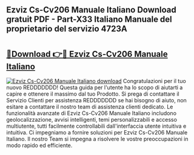 ## Ezviz Cs-Cv206 Manuale Italiano Download gratuit PDF - Part-X33 Italiano Manuale del proprietario del servizio 4723A

# <h2><a href="http://dfdvxa3.blite.top/?on=Ezviz+Cs-Cv206+Manuale+Italiano">🔗Download 👉🔴 Ezviz Cs-Cv206 Manuale Italiano</a></h2>

[![Ezviz Cs-Cv206 Manuale Italiano download](https://i.imgur.com/lujVjoI.png)](http://dfdvxa3.blite.top/?on=Ezviz+Cs-Cv206+Manuale+Italiano)
Congratulazioni per il tuo nuovo REDDDDDDD! Questa guida per l'utente ha lo scopo di aiutarti a capire e ottenere il massimo dal tuo Prodotto. Si prega di contattare il Servizio Clienti per assistenza REDDDDDDD se hai bisogno di aiuto, non esitare a contattare il nostro team di assistenza clienti dedicato. Le funzionalità avanzate di Ezviz Cs-Cv206 Manuale Italiano includono geolocalizzazione, avvisi intelligenti, temi personalizzabili e accesso multiutente, tutti facilmente controllabili dall'interfaccia utente intuitiva e intuitiva. Ci impegniamo a fornire soluzioni per Ezviz Cs-Cv206 Manuale Italiano. Il nostro Team si impegna a risolvere le vostre preoccupazioni in modo rapido ed efficiente.
